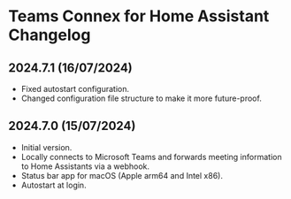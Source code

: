 # Teams Connex for Home Assistant Changelog

## 2024.7.1 (16/07/2024)
* Fixed autostart configuration.
* Changed configuration file structure to make it more future-proof.

## 2024.7.0 (15/07/2024)
* Initial version.
* Locally connects to Microsoft Teams and forwards meeting information to Home Assistants via a webhook.
* Status bar app for macOS (Apple arm64 and Intel x86).
* Autostart at login.
